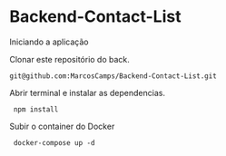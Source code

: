 # Backend-Contact-List

Iniciando a aplicação

Clonar este repositório do back.

    git@github.com:MarcosCamps/Backend-Contact-List.git
    
 
 Abrir terminal e instalar as dependencias.
 
 
     npm install
     
     
Subir o container do Docker


     docker-compose up -d
